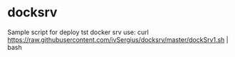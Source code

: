 # docksrv

Sample script for deploy tst docker srv
use:
curl https://raw.githubusercontent.com/ivSergius/docksrv/master/dockSrv1.sh | bash
